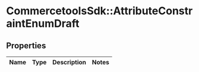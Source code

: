 # CommercetoolsSdk::AttributeConstraintEnumDraft

## Properties
Name | Type | Description | Notes
------------ | ------------- | ------------- | -------------

